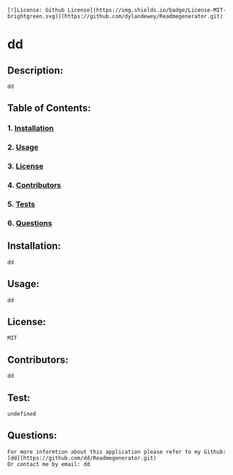 
    [![License: Github License](https://img.shields.io/badge/License-MIT-brightgreen.svg)](https://github.com/dylandewey/Readmegenerator.git)


# dd
    
## Description:
    dd
    
## Table of Contents:
### 1. [Installation](#Installation)
### 2. [Usage](#Usage)
### 3. [License](#License)
### 4. [Contributors](#Contributors)
### 5. [Tests](#Tests)
### 6. [Questions](#Questions)
    
## Installation:
    dd
    
## Usage:
    dd
    
## License:
    MIT
    
## Contributors:
    dd
    
## Test:
    undefined
    
## Questions:
    For more informtion about this application please refer to my Github: [dd](https://github.com/dd/Readmegenerator.git)
    Or contact me by email: dd
